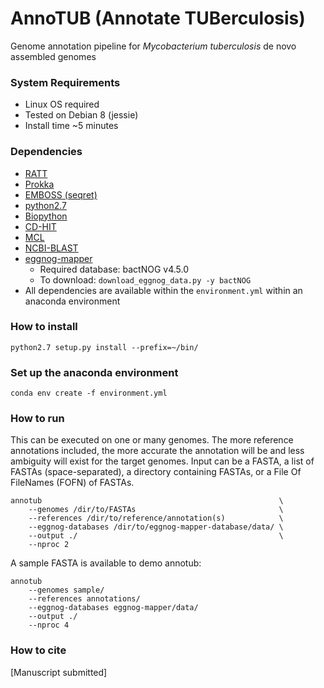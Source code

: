 # AnnoTUB (Annotate TUBerculosis)

Genome annotation pipeline for *Mycobacterium tuberculosis* de novo assembled genomes

### System Requirements
* Linux OS required
* Tested on Debian 8 (jessie)
* Install time ~5 minutes

### Dependencies
* [RATT](http://ratt.sourceforge.net/)
* [Prokka](https://github.com/tseemann/prokka)
* [EMBOSS (seqret)](http://emboss.sourceforge.net/download/)
* [python2.7](https://www.python.org/downloads/release/python-2715/)
* [Biopython](https://biopython.org/wiki/Download)
* [CD-HIT](https://github.com/weizhongli/cdhit)
* [MCL](https://github.com/JohannesBuchner/mcl)
* [NCBI-BLAST](ftp://ftp.ncbi.nlm.nih.gov/blast/executables/blast+/LATEST/)
* [eggnog-mapper](https://github.com/eggnogdb/eggnog-mapper)
    * Required database: bactNOG v4.5.0
    * To download: `download_eggnog_data.py -y bactNOG`
* All dependencies are available within the `environment.yml` within an anaconda environment

### How to install
```
python2.7 setup.py install --prefix=~/bin/
```

### Set up the anaconda environment
```
conda env create -f environment.yml
```

### How to run
This can be executed on one or many genomes. The more reference
annotations included, the more accurate the annotation will be 
and less ambiguity will exist for the target genomes. Input can
be a FASTA, a list of FASTAs (space-separated), a directory containing
FASTAs, or a File Of FileNames (FOFN) of FASTAs.
```
annotub                                                     \
    --genomes /dir/to/FASTAs                                \
    --references /dir/to/reference/annotation(s)            \
    --eggnog-databases /dir/to/eggnog-mapper-database/data/ \
    --output ./                                             \
    --nproc 2
```

A sample FASTA is available to demo annotub:
```
annotub 
    --genomes sample/
    --references annotations/
    --eggnog-databases eggnog-mapper/data/
    --output ./
    --nproc 4
```

### How to cite
[Manuscript submitted]
